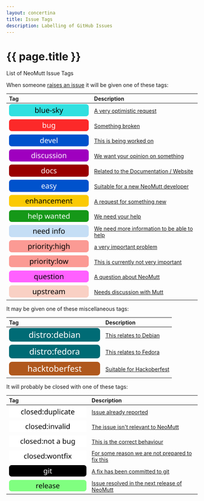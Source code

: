 ```yaml
---
layout: concertina
title: Issue Tags
description: Labelling of GitHub Issues
---
```


# {{ page.title }}

List of NeoMutt Issue Tags

When someone [raises an issue](https://github.com/neomutt/neomutt/issues)
it will be given one of these tags:

| Tag                                                      | Description                                                                                                 |
|:---------------------------------------------------------|:------------------------------------------------------------------------------------------------------------|
| ![blue-sky](/images/labels/blue-sky.svg)                 | [A very optimistic request](https://github.com/neomutt/neomutt/labels/blue-sky)                             |
| ![bug](/images/labels/bug.svg)                           | [Something broken](https://github.com/neomutt/neomutt/labels/bug)                                           |
| ![devel](/images/labels/devel.svg)                       | [This is being worked on](https://github.com/neomutt/neomutt/labels/devel)                                  |
| ![discussion](/images/labels/discussion.svg)             | [We want your opinion on something](https://github.com/neomutt/neomutt/labels/discussion)                   |
| ![docs](/images/labels/docs.svg)                         | [Related to the Documentation / Website](https://github.com/neomutt/neomutt/labels/docs)                    |
| ![easy](/images/labels/easy.svg)                         | [Suitable for a new NeoMutt developer](https://github.com/neomutt/neomutt/labels/easy)                      |
| ![enhancement](/images/labels/enhancement.svg)           | [A request for something new](https://github.com/neomutt/neomutt/labels/enhancement)                        |
| ![help-wanted](/images/labels/help-wanted.svg)           | [We need your help](https://github.com/neomutt/neomutt/labels/help-wanted)                                  |
| ![need-info](/images/labels/need-info.svg)               | [We need more information to be able to help](https://github.com/neomutt/neomutt/labels/need-info)          |
| ![priority:high](/images/labels/priority:high.svg)       | [a very important problem](https://github.com/neomutt/neomutt/labels/priority:high)                         |
| ![priority:low](/images/labels/priority:low.svg)         | [This is currently not very important](https://github.com/neomutt/neomutt/labels/priority:low)              |
| ![question](/images/labels/question.svg)                 | [A question about NeoMutt](https://github.com/neomutt/neomutt/labels/question)                              |
| ![upstream](/images/labels/upstream.svg)                 | [Needs discussion with Mutt](https://github.com/neomutt/neomutt/labels/upstream)                            |

It may be given one of these miscellaneous tags:

| Tag                                                      | Description                                                                                                 |
|:---------------------------------------------------------|:------------------------------------------------------------------------------------------------------------|
| ![distro:debian](/images/labels/distro:debian.svg)       | [This relates to Debian](https://github.com/neomutt/neomutt/labels/distro:debian)                           |
| ![distro:fedora](/images/labels/distro:fedora.svg)       | [This relates to Fedora](https://github.com/neomutt/neomutt/labels/distro:fedora)                           |
| ![hacktoberfest](/images/labels/hacktoberfest.svg)       | [Suitable for Hackoberfest](https://github.com/neomutt/neomutt/labels/hacktoberfest)                        |

It will probably be closed with one of these tags:

| Tag                                                      | Description                                                                                                 |
|:---------------------------------------------------------|:------------------------------------------------------------------------------------------------------------|
| ![closed:duplicate](/images/labels/closed:duplicate.svg) | [Issue already reported](https://github.com/neomutt/neomutt/labels/closed:duplicate)                        |
| ![closed:invalid](/images/labels/closed:invalid.svg)     | [The issue isn't relevant to NeoMutt](https://github.com/neomutt/neomutt/labels/closed:invalid)             |
| ![closed:not-a-bug](/images/labels/closed:not-a-bug.svg) | [This is the correct behaviour](https://github.com/neomutt/neomutt/labels/closed:not-a-bug)                 |
| ![closed:wontfix](/images/labels/closed:wontfix.svg)     | [For some reason we are not prepared to fix this](https://github.com/neomutt/neomutt/labels/closed:wontfix) |
| ![git](/images/labels/git.svg)                           | [A fix has been committed to git](https://github.com/neomutt/neomutt/labels/git)                            |
| ![release](/images/labels/release.svg)                   | [Issue resolved in the next release of NeoMutt](https://github.com/neomutt/neomutt/labels/release)          |

